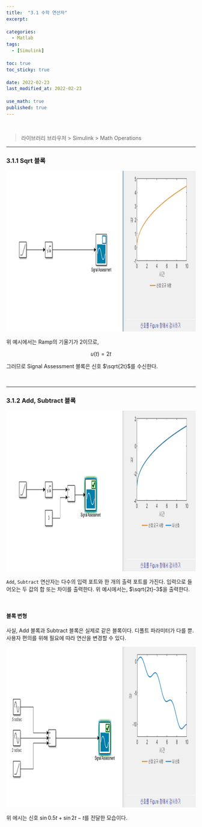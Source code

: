 ```yaml
---
title:  "3.1 수학 연산자"
excerpt: 

categories:
  - Matlab
tags:
  - [Simulink]

toc: true
toc_sticky: true
 
date: 2022-02-23
last_modified_at: 2022-02-23

use_math: true
published: true
---
```


<br>

> 라이브러리 브라우저 > Simulink > Math Operations

***
### 3.1.1 Sqrt 블록

<p align="center"><img src="/assets/image/simulink/Math_1104x428.png" width="1104px" height="428px" title="Sqrt" alt="Sqrt"><br/></p>

위 예시에서는 Ramp의 기울기가 2이므로,

$$
u(t) = 2t
$$

그러므로 Signal Assessment 블록은 신호 $\sqrt{2t}$를 수신한다.

<br>

***
### 3.1.2 Add, Subtract 블록

<p align="center"><img src="/assets/image/simulink/Math2_1104x428.png" width="1104px" height="428px" title="Subs" alt="Subs"><br/></p>

`Add`, `Subtract` 연산자는 다수의 입력 포트와 한 개의 출력 포트를 가진다. 입력으로 들어오는 두 값의 합 또는 차이를 출력한다. 위 예시에서는, $\sqrt{2t}-3$을 출력한다.

<br>

#### 블록 변형

사실, Add 블록과 Subtract 블록은 실제로 같은 블록이다. 디폴트 파라미터가 다를 뿐.
사용자 편의를 위해 필요에 따라 연산을 변경할 수 있다.

<p align="center"><img src="/assets/image/simulink/Math3_1104x428.png" width="1104px" height="428px" title="Math3" alt="Math3"><br/></p>

위 에시는 신호 $\sin{0.5t} + \sin{2t} - t$를 전달한 모습이다.

